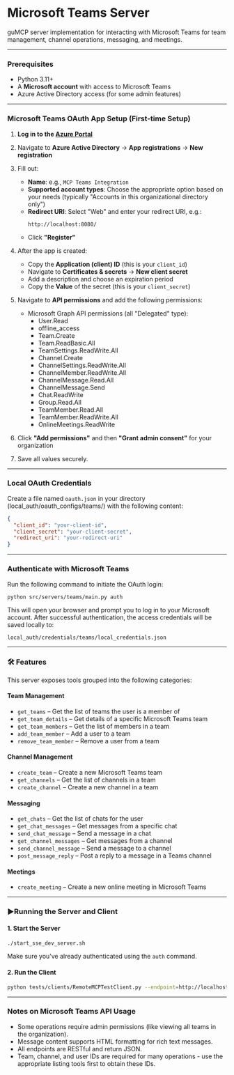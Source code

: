 # Microsoft Teams Server

guMCP server implementation for interacting with Microsoft Teams for team management, channel operations, messaging, and meetings.

---

### Prerequisites

- Python 3.11+
- A **Microsoft account** with access to Microsoft Teams
- Azure Active Directory access (for some admin features)

---

### Microsoft Teams OAuth App Setup (First-time Setup)

1. **Log in to the [Azure Portal](https://portal.azure.com/)**
2. Navigate to **Azure Active Directory** → **App registrations** → **New registration**
3. Fill out:

   - **Name**: e.g., `MCP Teams Integration`
   - **Supported account types**: Choose the appropriate option based on your needs (typically "Accounts in this organizational directory only")
   - **Redirect URI**: Select "Web" and enter your redirect URI, e.g.:
     ```
     http://localhost:8080/
     ```
   - Click **"Register"**

4. After the app is created:

   - Copy the **Application (client) ID** (this is your `client_id`)
   - Navigate to **Certificates & secrets** → **New client secret**
   - Add a description and choose an expiration period
   - Copy the **Value** of the secret (this is your `client_secret`)

5. Navigate to **API permissions** and add the following permissions:

   - Microsoft Graph API permissions (all "Delegated" type):
     - User.Read
     - offline_access
     - Team.Create
     - Team.ReadBasic.All
     - TeamSettings.ReadWrite.All
     - Channel.Create
     - ChannelSettings.ReadWrite.All
     - ChannelMember.ReadWrite.All
     - ChannelMessage.Read.All
     - ChannelMessage.Send
     - Chat.ReadWrite
     - Group.Read.All
     - TeamMember.Read.All
     - TeamMember.ReadWrite.All
     - OnlineMeetings.ReadWrite
6. Click **"Add permissions"** and then **"Grant admin consent"** for your organization
7. Save all values securely.

---

### Local OAuth Credentials

Create a file named `oauth.json` in your directory (local_auth/oauth_configs/teams/) with the following content:

```json
{
  "client_id": "your-client-id",
  "client_secret": "your-client-secret",
  "redirect_uri": "your-redirect-uri"
}
```

---

### Authenticate with Microsoft Teams

Run the following command to initiate the OAuth login:

```bash
python src/servers/teams/main.py auth
```

This will open your browser and prompt you to log in to your Microsoft account. After successful authentication, the access credentials will be saved locally to:

```
local_auth/credentials/teams/local_credentials.json
```

---

### 🛠 Features

This server exposes tools grouped into the following categories:

#### Team Management

- `get_teams` – Get the list of teams the user is a member of
- `get_team_details` – Get details of a specific Microsoft Teams team
- `get_team_members` – Get the list of members in a team
- `add_team_member` – Add a user to a team
- `remove_team_member` – Remove a user from a team

#### Channel Management

- `create_team` – Create a new Microsoft Teams team
- `get_channels` – Get the list of channels in a team
- `create_channel` – Create a new channel in a team

#### Messaging

- `get_chats` – Get the list of chats for the user
- `get_chat_messages` – Get messages from a specific chat
- `send_chat_message` – Send a message in a chat
- `get_channel_messages` – Get messages from a channel
- `send_channel_message` – Send a message to a channel
- `post_message_reply` – Post a reply to a message in a Teams channel

#### Meetings

- `create_meeting` – Create a new online meeting in Microsoft Teams

---

### ▶Running the Server and Client

#### 1. Start the Server

```bash
./start_sse_dev_server.sh
```

Make sure you've already authenticated using the `auth` command.

#### 2. Run the Client

```bash
python tests/clients/RemoteMCPTestClient.py --endpoint=http://localhost:8000/teams/local
```

---

### Notes on Microsoft Teams API Usage

- Some operations require admin permissions (like viewing all teams in the organization).
- Message content supports HTML formatting for rich text messages.
- All endpoints are RESTful and return JSON.
- Team, channel, and user IDs are required for many operations - use the appropriate listing tools first to obtain these IDs.
